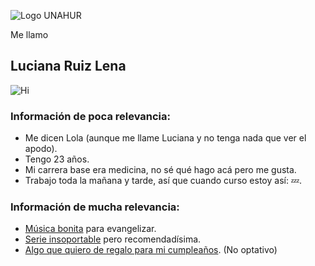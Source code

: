 ![Logo UNAHUR](./assets/UNAHUR.png)

Me llamo 
## Luciana Ruiz Lena
![Hi](https://media1.tenor.com/m/BZeFVXMMgh0AAAAC/sad-hi.gif)

### Información de poca relevancia:
* Me dicen Lola (aunque me llame Luciana y no tenga nada que ver el apodo). 
* Tengo 23 años. 
* Mi carrera base era medicina, no sé qué hago acá pero me gusta.
* Trabajo toda la mañana y tarde, así que cuando curso estoy así: :zzz:.


### Información de mucha relevancia:

* [Música bonita](https://www.youtube.com/watch?v=8u1vfsNpVpA) para evangelizar.
* [Serie insoportable](https://www.netflix.com/search?q=glimo&jbv=70155618) pero recomendadísima.
* [Algo que quiero de regalo para mi cumpleaños](https://i.pinimg.com/736x/0d/a0/b1/0da0b1f763d5ae5a2747a61f5a898ebc.jpg). (No optativo)
